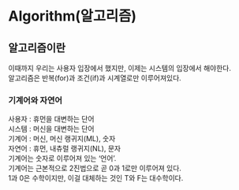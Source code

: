 # Algorithm(알고리즘)

## 알고리즘이란
이때까지 우리는 사용자 입장에서 했지만, 이제는 시스템의 입장에서 해야한다.<br>
알고리즘은 반복(for)과 조건(if)과 시계열로만 이루어져있다.<br>

### 기계어와 자연어
사용자 : 휴먼을 대변하는 단어<br>
시스템 : 머신을 대변하는 단어<br>
기계어 : 머신, 머신 랭귀지(ML), 숫자<br>
자연어 : 휴먼, 내츄럴 랭귀지(NL), 문자<br>
기계어는 숫자로 이루어져 있는 ‘언어’.<br>
기계어는 근본적으로 2진법으로 곧 0과 1로만 이루어져 있다.<br>
1과 0은 수학이지만, 이걸 대체하는 것인 T와 F는 대수학이다.<br>











